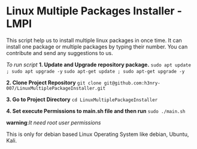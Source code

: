 # Linux Multiple Packages Installer - LMPI 
This script help us to install multiple linux packages in once time. 
It can install one package or multiple packages by typing their number.
You can contribute and send any suggestions to us. 

*To run script*
**1. Update and Upgrade repository package.**
`sudo apt update ; sudo apt upgrade -y`
`sudo apt-get update ; sudo apt-get upgrade -y`

**2. Clone Project Repository** 
`git clone git@github.com:h3nry-007/LinuxMultiplePackageInstaller.git`

**3. Go to Project Directory**
`cd LinuxMultiplePackageInstaller`

**4. Set execute Permissions to main.sh file and then run**
`sudo ./main.sh`

**warning**:*It need root user permissions*

This is only for debian based Linux Operating System like debian, Ubuntu, Kali.
